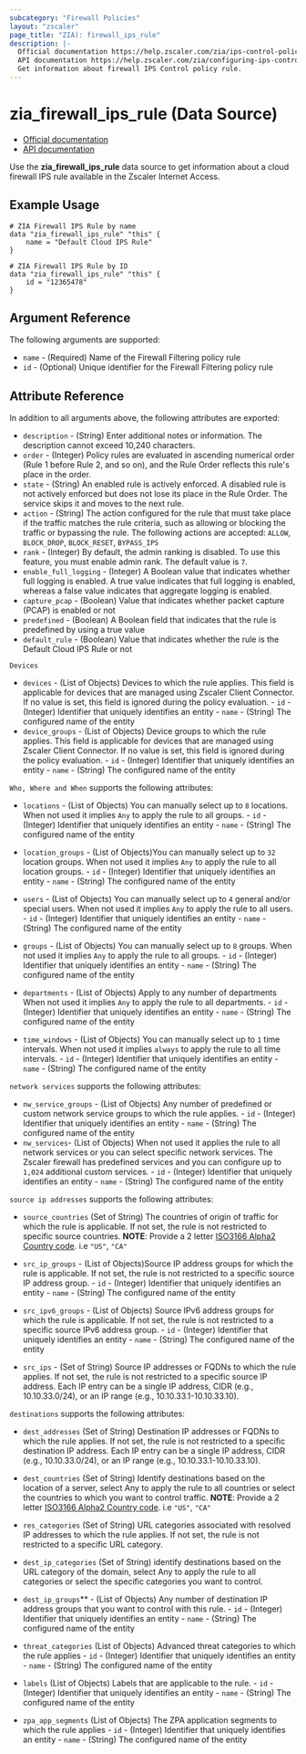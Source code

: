 ```yaml
---
subcategory: "Firewall Policies"
layout: "zscaler"
page_title: "ZIA): firewall_ips_rule"
description: |-
  Official documentation https://help.zscaler.com/zia/ips-control-policy#/firewallIpsRules-get
  API documentation https://help.zscaler.com/zia/configuring-ips-control-policy
  Get information about firewall IPS Control policy rule.
---
```


# zia_firewall_ips_rule (Data Source)

* [Official documentation](https://help.zscaler.com/zia/ips-control-policy#/firewallIpsRules-get)
* [API documentation](https://help.zscaler.com/zia/configuring-ips-control-policy)

Use the **zia_firewall_ips_rule** data source to get information about a cloud firewall IPS rule available in the Zscaler Internet Access.

## Example Usage

```hcl
# ZIA Firewall IPS Rule by name
data "zia_firewall_ips_rule" "this" {
    name = "Default Cloud IPS Rule"
}
```

```hcl
# ZIA Firewall IPS Rule by ID
data "zia_firewall_ips_rule" "this" {
    id = "12365478"
}
```

## Argument Reference

The following arguments are supported:

* `name` - (Required) Name of the Firewall Filtering policy rule
* `id` - (Optional) Unique identifier for the Firewall Filtering policy rule

## Attribute Reference

In addition to all arguments above, the following attributes are exported:

* `description` - (String) Enter additional notes or information. The description cannot exceed 10,240 characters.
* `order` - (Integer) Policy rules are evaluated in ascending numerical order (Rule 1 before Rule 2, and so on), and the Rule Order reflects this rule's place in the order.
* `state` - (String) An enabled rule is actively enforced. A disabled rule is not actively enforced but does not lose its place in the Rule Order. The service skips it and moves to the next rule.
* `action` - (String) The action configured for the rule that must take place if the traffic matches the rule criteria, such as allowing or blocking the traffic or bypassing the rule. The following actions are accepted: `ALLOW`, `BLOCK_DROP`, `BLOCK_RESET`, `BYPASS_IPS`
* `rank` - (Integer) By default, the admin ranking is disabled. To use this feature, you must enable admin rank. The default value is `7`.
* `enable_full_logging` - (Integer) A Boolean value that indicates whether full logging is enabled. A true value indicates that full logging is enabled, whereas a false value indicates that aggregate logging is enabled.
* `capture_pcap` - (Boolean) Value that indicates whether packet capture (PCAP) is enabled or not
* `predefined` - (Boolean) A Boolean field that indicates that the rule is predefined by using a true value
* `default_rule` - (Boolean) Value that indicates whether the rule is the Default Cloud IPS Rule or not

`Devices`

* `devices` - (List of Objects) Devices to which the rule applies. This field is applicable for devices that are managed using Zscaler Client Connector. If no value is set, this field is ignored during the policy evaluation.
      - `id` - (Integer) Identifier that uniquely identifies an entity
      - `name` - (String) The configured name of the entity
* `device_groups` - (List of Objects) Device groups to which the rule applies. This field is applicable for devices that are managed using Zscaler Client Connector. If no value is set, this field is ignored during the policy evaluation.
      - `id` - (Integer) Identifier that uniquely identifies an entity
      - `name` - (String) The configured name of the entity

`Who, Where and When` supports the following attributes:

* `locations` - (List of Objects) You can manually select up to `8` locations. When not used it implies `Any` to apply the rule to all groups.
      - `id` - (Integer) Identifier that uniquely identifies an entity
      - `name` - (String) The configured name of the entity
* `location_groups` - (List of Objects)You can manually select up to `32` location groups. When not used it implies `Any` to apply the rule to all location groups.
      - `id` - (Integer) Identifier that uniquely identifies an entity
      - `name` - (String) The configured name of the entity
* `users` - (List of Objects) You can manually select up to `4` general and/or special users. When not used it implies `Any` to apply the rule to all users.
      - `id` - (Integer) Identifier that uniquely identifies an entity
      - `name` - (String) The configured name of the entity
* `groups` - (List of Objects) You can manually select up to `8` groups. When not used it implies `Any` to apply the rule to all groups.
      - `id` - (Integer) Identifier that uniquely identifies an entity
      - `name` - (String) The configured name of the entity
* `departments` - (List of Objects) Apply to any number of departments When not used it implies `Any` to apply the rule to all departments.
      - `id` - (Integer) Identifier that uniquely identifies an entity
      - `name` - (String) The configured name of the entity

* `time_windows` - (List of Objects) You can manually select up to `1` time intervals. When not used it implies `always` to apply the rule to all time intervals.
      - `id` - (Integer) Identifier that uniquely identifies an entity
      - `name` - (String) The configured name of the entity

`network services` supports the following attributes:

* `nw_service_groups` - (List of Objects) Any number of predefined or custom network service groups to which the rule applies.
      - `id` - (Integer) Identifier that uniquely identifies an entity
      - `name` - (String) The configured name of the entity
* `nw_services`- (List of Objects) When not used it applies the rule to all network services or you can select specific network services. The Zscaler firewall has predefined services and you can configure up to `1,024` additional custom services.
      - `id` - (Integer) Identifier that uniquely identifies an entity
      - `name` - (String) The configured name of the entity

`source ip addresses` supports the following attributes:

* `source_countries` (Set of String) The countries of origin of traffic for which the rule is applicable. If not set, the rule is not restricted to specific source countries.
    **NOTE**: Provide a 2 letter [ISO3166 Alpha2 Country code](https://en.wikipedia.org/wiki/List_of_ISO_3166_country_codes). i.e ``"US"``, ``"CA"``

* `src_ip_groups` - (List of Objects)Source IP address groups for which the rule is applicable. If not set, the rule is not restricted to a specific source IP address group.
      - `id` - (Integer) Identifier that uniquely identifies an entity
      - `name` - (String) The configured name of the entity

* `src_ipv6_groups` - (List of Objects) Source IPv6 address groups for which the rule is applicable. If not set, the rule is not restricted to a specific source IPv6 address group.
      - `id` - (Integer) Identifier that uniquely identifies an entity
      - `name` - (String) The configured name of the entity

* `src_ips` - (Set of String) Source IP addresses or FQDNs to which the rule applies. If not set, the rule is not restricted to a specific source IP address. Each IP entry can be a single IP address, CIDR (e.g., 10.10.33.0/24), or an IP range (e.g., 10.10.33.1-10.10.33.10).

`destinations` supports the following attributes:

* `dest_addresses` (Set of String) Destination IP addresses or FQDNs to which the rule applies. If not set, the rule is not restricted to a specific destination IP address. Each IP entry can be a single IP address, CIDR (e.g., 10.10.33.0/24), or an IP range (e.g., 10.10.33.1-10.10.33.10).

* `dest_countries` (Set of String) Identify destinations based on the location of a server, select Any to apply the rule to all countries or select the countries to which you want to control traffic.
    **NOTE**: Provide a 2 letter [ISO3166 Alpha2 Country code](https://en.wikipedia.org/wiki/List_of_ISO_3166_country_codes). i.e ``"US"``, ``"CA"``

* `res_categories` (Set of String) URL categories associated with resolved IP addresses to which the rule applies. If not set, the rule is not restricted to a specific URL category.

* `dest_ip_categories` (Set of String)  identify destinations based on the URL category of the domain, select Any to apply the rule to all categories or select the specific categories you want to control.
* `dest_ip_groups`** - (List of Objects) Any number of destination IP address groups that you want to control with this rule.
      - `id` - (Integer) Identifier that uniquely identifies an entity
      - `name` - (String) The configured name of the entity

* `threat_categories` (List of Objects) Advanced threat categories to which the rule applies
      - `id` - (Integer) Identifier that uniquely identifies an entity
      - `name` - (String) The configured name of the entity

* `labels` (List of Objects) Labels that are applicable to the rule.
      - `id` - (Integer) Identifier that uniquely identifies an entity
      - `name` - (String) The configured name of the entity

* `zpa_app_segments` (List of Objects) The ZPA application segments to which the rule applies
      - `id` - (Integer) Identifier that uniquely identifies an entity
      - `name` - (String) The configured name of the entity
